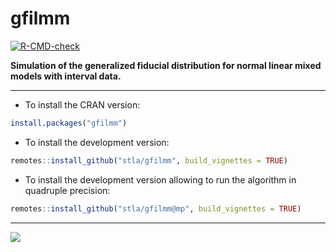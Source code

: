# gfilmm

<!-- badges: start -->
[![R-CMD-check](https://github.com/stla/gfilmm/actions/workflows/R-CMD-check.yaml/badge.svg)](https://github.com/stla/gfilmm/actions/workflows/R-CMD-check.yaml)
<!-- badges: end -->

**Simulation of the generalized fiducial distribution for normal linear mixed 
models with interval data.**

___

- To install the CRAN version:

```r
install.packages("gfilmm")
```

- To install the development version:

```r
remotes::install_github("stla/gfilmm", build_vignettes = TRUE)
```

- To install the development version allowing to run the algorithm in 
quadruple precision:

```r
remotes::install_github("stla/gfilmm@mp", build_vignettes = TRUE)
```

___

![](https://raw.githubusercontent.com/stla/gfilmm/master/vignettes/intervals_within_6x3.png)
